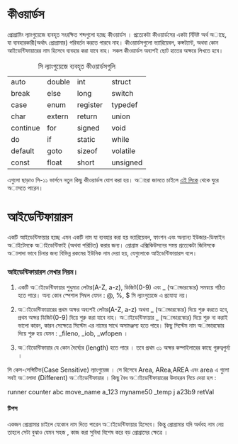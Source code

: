 # কীওয়ার্ডস 

প্রোগ্রামিং ল্যাংগুয়েজে ব্যবহৃত সংরক্ষিত শব্দগুলো হচ্ছে কীওয়ার্ডস । প্রত্যেকটা কীওয়ার্ডসের একটা র্নিদিষ্ট অর্থ অাছে, যা ব্যবহারকারী(অর্থাৎ প্রোগ্রামার) পরিবর্তন করতে পারবে নাহ। কীওয়ার্ডসগুলো ভ্যারিয়েবল, কন্সট্যান্ট, অথবা কোন আইডেন্টিফায়ারের নাম হিসেবে ব্যবহার করা যাবে নাহ। সকল কীওয়ার্ডস অব্যশই ছোট হাতের অক্ষরে লিখতে হবে। 

<table width=60%><caption>সি ল্যাংগুয়েজে ব্যবহৃত কীওয়ার্ডসগুলি </caption><tbody><tr><td>auto</td><td>double</td><td>int</td><td>struct</td></tr><tr><td>break</td><td>else</td><td>long</td><td>switch</td></tr><tr><td>case</td><td>enum</td><td>register&nbsp;</td><td>typedef</td></tr><tr><td>char</td><td>extern</td><td>return</td><td>union</td></tr><tr><td>continue</td><td>for</td><td>signed</td><td>void</td></tr><tr><td>do</td><td>if</td><td>static&nbsp;</td><td>while</td></tr><tr><td>default</td><td>goto</td><td>sizeof</td><td>volatile</td></tr><tr><td>const</td><td>float</td><td>short</td><td>unsigned</td></tr></tbody></table>

এগুলো ছাড়াও সি-১১ ভার্সনে নতুন কিছু কীওয়ার্ডস যোগ করা হয়। অারো জানতে চাইলে [এই লিংক](http://en.cppreference.com/w/c/keyword) থেকে ঘুরে অাসতে পারেন।

# আইডেন্টিফায়ারস 

একটি আইডেন্টিফায়ার হচ্ছে এমন একটি নাম যা ব্যবহার করা হয় ভ্যারিয়েবল, ফাংশন এবং অন্যান্য ইউজার-ডিফাইন অাইটেমকে অাইডেন্টিফাই (অথবা পরিচিত) করার জন্য। প্রোগ্রাম এক্সিকিউসনের সময় প্রত্যেকটা জিনিসকে অালাদা ভাবে চিনার জন্য বিভিন্ন রকমের ইউনিক নাম দেয়া হয়, যেগুলোকে আইডেন্টিফায়ারস বলে।

### আইডেন্টিফায়ারস লেখার নিয়ম। 

1. একটি অাইডেন্টিফায়ার শুধুমাত্র লেটার(A-Z, a-z), ডিজিট(0-9) এবং _ (অান্ডারস্কোর) সমন্বয়ে গঠিত হতে পারে। অন্য কোন স্পেশাল সিম্বল যেমন : @, %, $ সি  ল্যাংগুয়েজে এ প্রযোয্য নয়।

2. অাইডেন্টিফায়ারের প্রথম অক্ষর অব্যশই লেটার(A-Z, a-z) অথবা _ (অান্ডারস্কোর) দিয়ে শুরু করতে হবে, প্রথম অক্ষর ডিজিট(0-9) দিয়ে শুরু করা যাবে নাহ। অাইডেন্টিফায়ার _ (অান্ডারস্কোর) দিয়ে শুরু না করাই ভালো কারন, কারন সেক্ষেত্রে সিস্টেম এর নামের সাথে অসামঞ্জস্য হতে পারে। কিছু সিস্টেম নাম  অান্ডারস্কোর দিয়ে শুরু হয় যেমন : _fileno, _iob, _wfopen ।

3. অাইডেন্টিফায়ার যে কোন দৈর্ঘ্যের (length) হতে পারে । তবে প্রথম ৩১ অক্ষর কম্পাইলারের কাছে গুরুত্বপুর্ন্য । 


সি  কেস-সেন্সিটিভ(Case Sensitive) ল্যাংগুয়েজ । সে হিসেবে Area, ARea,AREA এবং area এ গুলো সবই অালাদা (Different) অাইডেন্টিফায়ার ।  কিছু বৈধ অাইডেন্টিফায়ারের উদাহরন নিচে দেয়া হল : 

runner       counter    abc   move_name  a_123
myname50   _temp   j     a23b9      retVal

#### টিপস

একজন প্রোগ্রামার চাইলে যেকোন নাম দিতে পারেন অাইডেন্টিফায়ার হিসেবে। কিন্তু প্রোগ্রামার যদি অর্থবহ নাম নেয় তাহলে সেটা বুঝাও যেমন সহজ , কাজ করা সুবিধা বিশেষ করে বড় প্রোগ্রামের ক্ষেত্রে ।  


